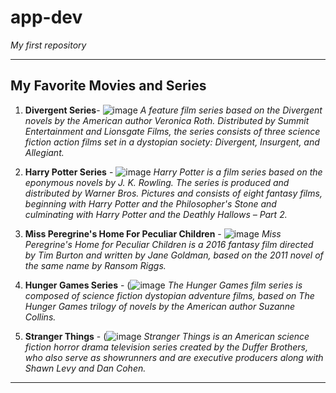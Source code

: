 # app-dev
*My first repository*

---

## My Favorite Movies and Series
1. **Divergent Series**- ![image](https://user-images.githubusercontent.com/103399361/205434858-f45be3e9-53c0-40ad-bf8e-42fd51077962.png) 
  *A feature film series based on the Divergent novels by the American author Veronica Roth. Distributed by Summit Entertainment and Lionsgate Films, the series   consists of three science fiction action films set in a dystopian society: Divergent, Insurgent, and Allegiant.*

2. **Harry Potter Series** - ![image](https://user-images.githubusercontent.com/103399361/205434847-36fb6647-e38a-4d5e-b50b-497aec9f85ef.png)
  *Harry Potter is a film series based on the eponymous novels by J. K. Rowling. The series is produced and distributed by Warner Bros. Pictures and consists of eight fantasy films, beginning with Harry Potter and the Philosopher's Stone and culminating with Harry Potter and the Deathly Hallows – Part 2.*
  
3. **Miss Peregrine's Home For Peculiar Children** - ![image](https://user-images.githubusercontent.com/103399361/205434873-593a9ddd-6b20-4756-8cd2-4ceac36ee0ee.png)
*Miss Peregrine's Home for Peculiar Children is a 2016 fantasy film directed by Tim Burton and written by Jane Goldman, based on the 2011 novel of the same name by Ransom Riggs.*

4. **Hunger Games Series** - (![image](https://user-images.githubusercontent.com/103399361/205434815-7a897884-f65f-4ae5-9601-96f3870718b0.png)
*The Hunger Games film series is composed of science fiction dystopian adventure films, based on The Hunger Games trilogy of novels by the American author Suzanne Collins.*

5. **Stranger Things** - (![image](https://user-images.githubusercontent.com/103399361/205434822-a7d9f372-abc1-4074-bb99-0a7367f9bd4b.png)
*Stranger Things is an American science fiction horror drama television series created by the Duffer Brothers, who also serve as showrunners and are executive producers along with Shawn Levy and Dan Cohen.*

---
